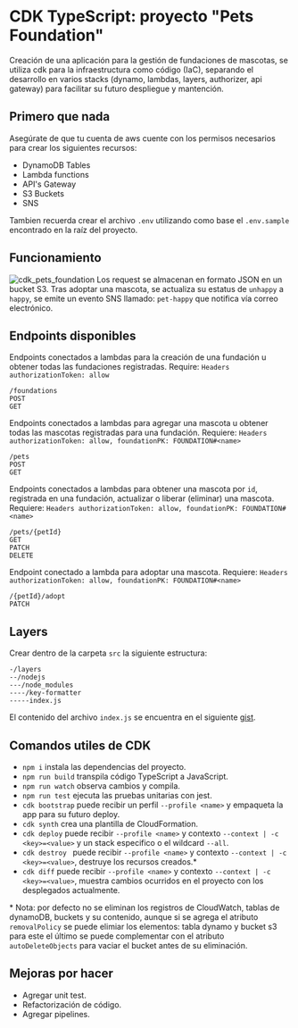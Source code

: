 # CDK TypeScript: proyecto "Pets Foundation"

Creación de una aplicación para la gestión de fundaciones de mascotas, se utiliza cdk para la infraestructura como código (IaC), separando el desarrollo en varios stacks (dynamo, lambdas, layers, authorizer, api gateway) para facilitar su futuro despliegue y mantención.

## Primero que nada

Asegúrate de que tu cuenta de aws cuente con los permisos necesarios para crear los siguientes recursos:

- DynamoDB Tables
- Lambda functions
- API's Gateway
- S3 Buckets
- SNS

Tambien recuerda crear el archivo `.env` utilizando como base el `.env.sample` encontrado en la raíz del proyecto.

## Funcionamiento

![cdk_pets_foundation](https://user-images.githubusercontent.com/20530235/174676493-04c846ec-532b-49a6-ad21-8654c2d7fe66.png)
Los request se almacenan en formato JSON en un bucket S3.
Tras adoptar una mascota, se actualiza su estatus de `unhappy` a `happy`, se emite un evento SNS llamado: `pet-happy` que notifica vía correo electrónico.

## Endpoints disponibles

Endpoints conectados a lambdas para la creación de una fundación u obtener todas las fundaciones registradas. Require: `Headers authorizationToken: allow`

```
/foundations
POST
GET
```

Endpoints conectados a lambdas para agregar una mascota u obtener todas las mascotas registradas para una fundación. Requiere: `Headers authorizationToken: allow, foundationPK: FOUNDATION#<name>`

```
/pets
POST
GET
```

Endpoints conectados a lambdas para obtener una mascota por `id`, registrada en una fundación, actualizar o liberar (eliminar) una mascota. Requiere: `Headers authorizationToken: allow, foundationPK: FOUNDATION#<name>`

```
/pets/{petId}
GET
PATCH
DELETE
```

Endpoint conectado a lambda para adoptar una mascota. Requiere: `Headers authorizationToken: allow, foundationPK: FOUNDATION#<name>`

```
/{petId}/adopt
PATCH

```

## Layers

Crear dentro de la carpeta `src` la siguiente estructura:

```
-/layers
--/nodejs
---/node_modules
----/key-formatter
-----index.js
```

El contenido del archivo `index.js` se encuentra en el siguiente [gist](https://gist.github.com/fsjorgeluis/55c4bfa67148034f867155516b319638).

## Comandos utiles de CDK

- `npm i` instala las dependencias del proyecto.
- `npm run build` transpila código TypeScript a JavaScript.
- `npm run watch` observa cambios y compila.
- `npm run test` ejecuta las pruebas unitarias con jest.
- `cdk bootstrap` puede recibir un perfil `--profile <name>` y empaqueta la app para su futuro deploy.
- `cdk synth` crea una plantilla de CloudFormation.
- `cdk deploy` puede recibir `--profile <name>` y contexto `--context | -c <key>=<value>` y un stack especifico o el wildcard `--all`.
- `cdk destroy ` puede recibir `--profile <name>` y contexto `--context | -c <key>=<value>`, destruye los recursos creados.\*
- `cdk diff` puede recibir `--profile <name>` y contexto `--context | -c <key>=<value>`, muestra cambios ocurridos en el proyecto con los desplegados actualmente.

\* Nota: por defecto no se eliminan los registros de CloudWatch, tablas de dynamoDB, buckets y su contenido, aunque si se agrega el atributo `removalPolicy` se puede elimiar los elementos: tabla dynamo y bucket s3 para este el último se puede complementar con el atributo `autoDeleteObjects` para vaciar el bucket antes de su eliminación.

## Mejoras por hacer

- Agregar unit test.
- Refactorización de código.
- Agregar pipelines.
